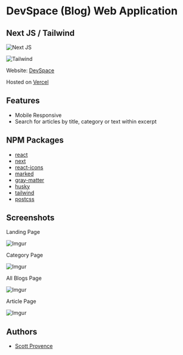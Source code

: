 # DevSpace (Blog) Web Application

## Next JS / Tailwind

![Next JS](https://img.shields.io/badge/Next-black?style=flat&logo=next.js&logoColor=white)

![Tailwind](https://img.shields.io/badge/Tailwind_CSS-38B2AC?style=flat&logo=tailwind-css&logoColor=white)

Website: [DevSpace](https://sp-dev-space.vercel.app/)

Hosted on [Vercel](https://vercel.com)

## Features

- Mobile Responsive
- Search for articles by title, category or text within excerpt

## NPM Packages

- [react](https://reactjs.org/)
- [next](https://nextjs.org/)
- [react-icons](https://react-icons.github.io/react-icons/)
- [marked](https://github.com/markedjs/marked)
- [gray-matter](https://github.com/jonschlinkert/gray-matter)
- [husky](https://github.com/typicode/husky)
- [tailwind](https://tailwindcss.com/)
- [postcss](https://postcss.org/)

## Screenshots

Landing Page

![Imgur](https://imgur.com/Y38Lauc.png)

Category Page

![Imgur](https://i.imgur.com/MFzIXMX.png)

All Blogs Page

![Imgur](https://i.imgur.com/Ekq9zOP.png)

Article Page

![Imgur](https://i.imgur.com/NGYVuBq.png)

## Authors

- [Scott Provence](https://www.github.com/scopro220)
